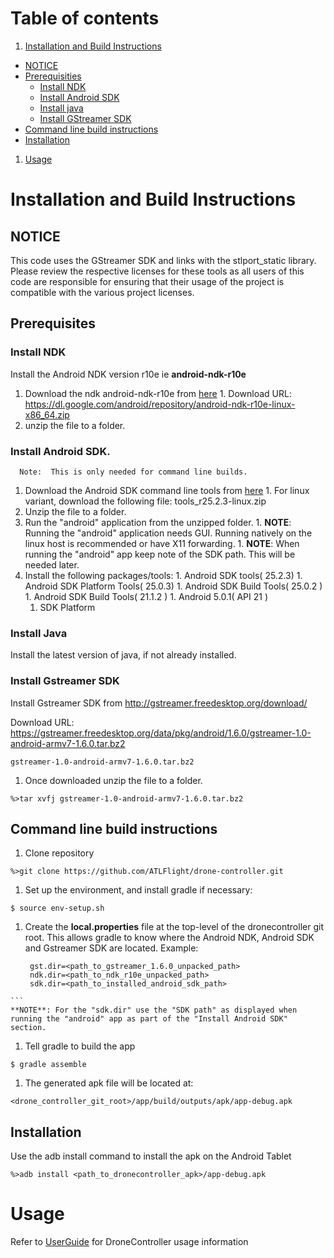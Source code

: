 
# Table of contents
1. [Installation and Build Instructions](#installation-and-build-instructions)
  * [NOTICE](#notice)
  * [Prerequisities](#prerequisties)
    * [Install NDK](#install-ndk)
    * [Install Android SDK](#install-android-sdk)
    * [Install java](#install-java)
    * [Install GStreamer SDK](#install-gstreamer-sdk)
  * [Command line build instructions](#command-line-build-instructions)
  * [Installation](#installation)
1. [Usage](#usage)

# Installation and Build Instructions

## NOTICE

This code uses the GStreamer SDK and links with the stlport_static library. Please review the respective licenses
for these tools as all users of this code are responsible for ensuring that their usage of the project is 
compatible with the various project licenses.

## Prerequisites 

### Install NDK
  
  Install the Android NDK version r10e ie **android-ndk-r10e**
  1. Download the ndk android-ndk-r10e from [here](https://developer.android.com/ndk/downloads/older_releases.html)
    1. Download URL: https://dl.google.com/android/repository/android-ndk-r10e-linux-x86_64.zip
  1. unzip the file to a folder.

### Install Android SDK.

  ```
    Note:  This is only needed for command line builds.
  ```
  1. Download the Android SDK command line tools from [here](https://developer.android.com/studio/index.html#downloads)
    1. For linux variant, download the following file: tools_r25.2.3-linux.zip
  1. Unzip the file to a folder.
  1. Run the "android" application from the unzipped folder.
    1. **NOTE**: Running the "android" application needs GUI.  Running natively on the linux host is recommended or have X11 forwarding.
    1. **NOTE**: When running the "android" app keep note of the SDK path.  This will be needed later.
  1. Install the following packages/tools:
    1. Android SDK tools( 25.2.3)
    1. Android SDK Platform Tools( 25.0.3)
    1. Android SDK Build Tools( 25.0.2 )
    1. Android SDK Build Tools( 21.1.2 )
    1. Android 5.0.1( API 21 )
      1. SDK Platform

### Install Java

  Install the latest version of java, if not already installed.

### Install Gstreamer SDK 
  
  Install Gstreamer SDK from http://gstreamer.freedesktop.org/download/

  Download URL: https://gstreamer.freedesktop.org/data/pkg/android/1.6.0/gstreamer-1.0-android-armv7-1.6.0.tar.bz2

  ```
  gstreamer-1.0-android-armv7-1.6.0.tar.bz2
  ```

  1. Once downloaded unzip the file to a folder.

  ```
  %>tar xvfj gstreamer-1.0-android-armv7-1.6.0.tar.bz2
  ```

## Command line build instructions

  1. Clone repository

  ```
  %>git clone https://github.com/ATLFlight/drone-controller.git
  ```
  1. Set up the environment, and install gradle if necessary:
  
  ```
  $ source env-setup.sh
  ```
  1. Create the **local.properties** file at the top-level of the dronecontroller git root.  This allows gradle to know where the Android NDK, Android SDK
     and Gstreamer SDK are located.
     Example:

     ```
      gst.dir=<path_to_gstreamer_1.6.0_unpacked_path>
      ndk.dir=<path_to_ndk_r10e_unpacked_path>
      sdk.dir=<path_to_installed_android_sdk_path>
    ```
    **NOTE**: For the "sdk.dir" use the "SDK path" as displayed when running the "android" app as part of the "Install Android SDK" section.

  1. Tell gradle to build the app
  
  ```
  $ gradle assemble
  ```
  
  1. The generated apk file will be located at:

  ```
  <drone_controller_git_root>/app/build/outputs/apk/app-debug.apk
  ```

## Installation

  Use the adb install command to install the apk on the Android Tablet

  ```
  %>adb install <path_to_dronecontroller_apk>/app-debug.apk
  ```

# Usage

Refer to [UserGuide](UserGuide.md) for DroneController usage information